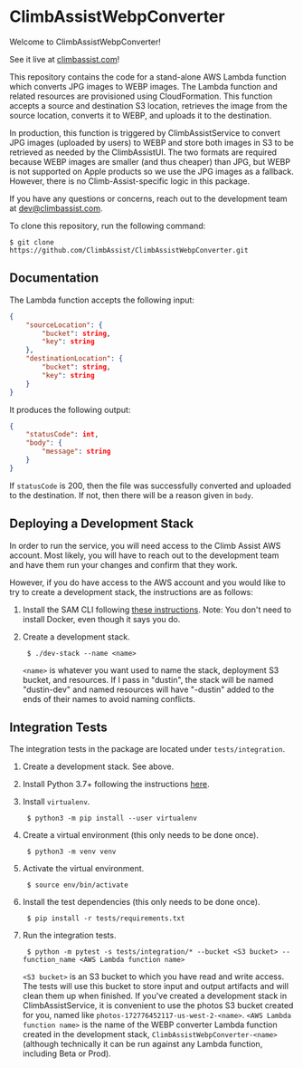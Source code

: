 ClimbAssistWebpConverter
============

Welcome to ClimbAssistWebpConverter!

See it live at [climbassist.com](https://climbassist.com)!

This repository contains the code for a stand-alone AWS Lambda function which converts JPG images to WEBP images. The
Lambda function and related resources are provisioned using CloudFormation. This function accepts a source and
destination S3 location, retrieves the image from the source location, converts it to WEBP, and uploads it to the
destination.

In production, this function is triggered by ClimbAssistService to convert JPG images (uploaded by users) to WEBP and
store both images in S3 to be retrieved as needed by the ClimbAssistUI. The two formats are required because WEBP images
are smaller (and thus cheaper) than JPG, but WEBP is not supported on Apple products so we use the JPG images as a
fallback. However, there is no Climb-Assist-specific logic in this package.

If you have any questions or concerns, reach out to the development team at 
[dev@climbassist.com](mailto:dev@climbassist.com).

To clone this repository, run the following command:

    $ git clone https://github.com/ClimbAssist/ClimbAssistWebpConverter.git

Documentation
-------------

The Lambda function accepts the following input:
```json
{
    "sourceLocation": {
        "bucket": string,
        "key": string
    },
    "destinationLocation": {
        "bucket": string,
        "key": string
    }
}
```
It produces the following output:
```json
{
    "statusCode": int,
    "body": {
        "message": string
    }
}
```

If `statusCode` is 200, then the file was successfully converted and uploaded to the destination. If not, then there
will be a reason given in `body`.

Deploying a Development Stack
-----------------------------

In order to run the service, you will need access to the Climb Assist AWS account. Most likely, you will have to reach
out to the development team and have them run your changes and confirm that they work.

However, if you do have access to the AWS account and you would like to try to create a development stack, the
instructions are as follows:

1. Install the SAM CLI following [these
instructions](https://docs.aws.amazon.com/serverless-application-model/latest/developerguide/serverless-sam-cli-install.html).
Note: You don't need to install Docker, even though it says you do.
   
1. Create a development stack.

        $ ./dev-stack --name <name>
         
    `<name>` is whatever you want used to name the stack, deployment S3 bucket, and resources. If I pass in "dustin", 
    the stack will be named "dustin-dev" and named resources will have "-dustin" added to the ends of their names to
    avoid naming conflicts.

Integration Tests
-------------------------

The integration tests in the package are located under `tests/integration`.

1. Create a development stack. See above.

1. Install Python 3.7+ following the instructions [here](https://wiki.python.org/moin/BeginnersGuide/Download).

1. Install `virtualenv`.

        $ python3 -m pip install --user virtualenv

1. Create a virtual environment (this only needs to be done once).

        $ python3 -m venv venv

1. Activate the virtual environment.

        $ source env/bin/activate
        
1. Install the test dependencies (this only needs to be done once).

        $ pip install -r tests/requirements.txt

1. Run the integration tests.

        $ python -m pytest -s tests/integration/* --bucket <S3 bucket> --function_name <AWS Lambda function name>
        
    `<S3 bucket>` is an S3 bucket to which you have read and write access. The tests will use this bucket to store input
    and output artifacts and will clean them up when finished. If you've created a development stack in
    ClimbAssistService, it is convenient to use the photos S3 bucket created for you, named like
    `photos-172776452117-us-west-2-<name>`.  `<AWS Lambda function name>` is the name of the WEBP converter Lambda
    function created in the development stack, `ClimbAssistWebpConverter-<name>` (although technically it can be run
    against any Lambda function, including Beta or Prod).
